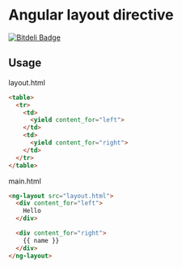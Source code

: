 # Angular layout directive
[![Bitdeli Badge](https://d2weczhvl823v0.cloudfront.net/akatov/ng-layout/trend.png)](https://bitdeli.com/free "Bitdeli Badge")

## Usage

layout.html
```html
<table>
  <tr>
    <td>
      <yield content_for="left">
    </td>
    <td>
      <yield content_for="right">
    </td>
  </tr>
</table>
```

main.html
```html
<ng-layout src="layout.html">
  <div content_for="left">
    Hello
  </div>

  <div content_for="right">
    {{ name }}
  </div>
</ng-layout>
```
